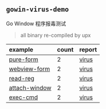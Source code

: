 ## `gowin-virus-demo`

Go Window 程序报毒测试

> all binary re-compiled by upx

|example|count|report|
|:----|:----|:----|
|[pure-form](./examples/pure-form)|2|[virus](https://www.virustotal.com/gui/file/fcd00b3448f9722545af29d842c39569798db09ce75c9fe374c877692fe07160/detection)|
|[webview-form](./examples/webview-form)|2|[virus](https://www.virustotal.com/gui/file/1a54d1b1aea33d76df81002595b8f3b1f896bbc1f13bfaec0afbb80952d81dc7/detection)|
|[read-reg](./examples/read-reg)|2|[virus](https://www.virustotal.com/gui/file/ccdacf977b5925fe26d32d7c2157a31eea8afbb9b17ca3544f9588fae33db7cd/detection)|
|[attach-window](./examples/attach-window)|2|[virus](https://www.virustotal.com/gui/file/785b08099e375962b25634a45b0fe21d4f8c7f12d3a86ba8a0edb3c1bb673941/detection)|
|[exec-cmd](./examples/exec-cmd)|2|[virus](https://www.virustotal.com/gui/file/9e7b98247509ed63813a93e84f3ecb0f90a784e26d10cdab140b75b0158cbb76/detection)|